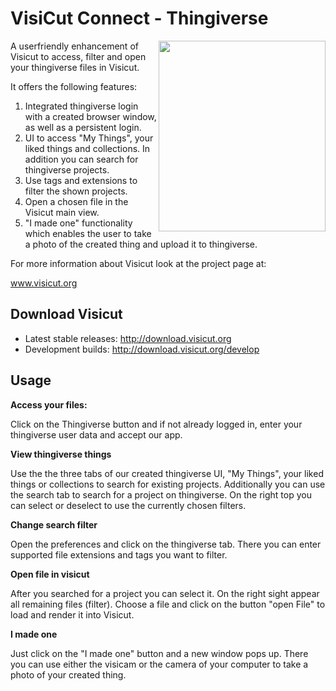


VisiCut Connect - Thingiverse
=======

<img src="https://cloud.githubusercontent.com/assets/7680318/6001719/e210576a-aaec-11e4-866a-ce54799dea1b.png" width="267px"
 height="305px" alt="" title="Visicut Connect" align="right" />

A userfriendly enhancement of Visicut to access, filter and open your thingiverse files in Visicut.

It offers the following features:

1. Integrated thingiverse login with a created browser window, as well as a persistent login.
2. UI to access "My Things", your liked things and collections. In addition you can search for thingiverse projects.
3. Use tags and extensions to filter the shown projects.
4. Open a chosen file in the Visicut main view.
5. "I made one" functionality which enables the user to take a photo of the created thing and upload it to thingiverse.



For more information about Visicut look at the project page at:

www.visicut.org

Download Visicut
--------
* Latest stable releases: http://download.visicut.org
* Development builds: http://download.visicut.org/develop

Usage
--------
**Access your files:** 

Click on the Thingiverse button and if not already logged in, enter your thingiverse user data and accept our app.

**View thingiverse things**

Use the the three tabs of our created thingiverse UI, "My Things", your liked things or collections to search for existing projects. Additionally you can use the search tab to search for a project on thingiverse. On the right top you can select or deselect to use the currently chosen filters.

**Change search filter**

Open the preferences and click on the thingiverse tab. There you can enter supported file extensions and tags you want to filter.

**Open file in visicut**

After you searched for a project you can select it. On the right sight appear all remaining files (filter). Choose a file and click on the button "open File" to load and render it into Visicut.

**I made one**

Just click on the "I made one" button and a new window pops up. There you can use either the visicam or the camera of your computer to take a photo of your created thing.
